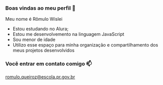 ### Boas vindas ao meu perfil 💙

Meu nome é Rômulo Wislei

- Estou estudando no Alura;
- Estou me desenvolvemento na linguagem JavaScript
- Sou menor de idade
- Utilizo esse espaço para minha organização e compartilhamento dos meus projetos desenvolvidos

### Você entrar em contato comigo 📫

romulo.queiroz@escola.pr.gov.br
